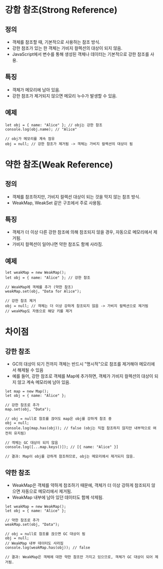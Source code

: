 # 강함 참조(Strong Reference)

## 정의

- 객체를 참조할 때, 기본적으로 사용하는 참조 방식.
- 강한 참조가 있는 한 객체는 가비지 컬렉션의 대상이 되지 않음.
- JavaScript에서 변수를 통해 생성된 객체나 데이터는 기본적으로 강한 참조를 사용.

## 특징

- 객체가 메모리에 남아 있음.
- 강한 참조가 제거되지 않으면 메모리 누수가 발생할 수 있음.

## 예제

```
let obj = { name: "Alice" }; // obj는 강한 참조
console.log(obj.name); // "Alice"

// obj가 메모리를 계속 점유
obj = null; // 강한 참조가 제거됨 -> 객체는 가비지 컬렉션의 대상이 됨
```

# 약한 참조(Weak Reference)

## 정의

- 객체를 참조하지만, 가비지 컬렉션 대상이 되는 것을 막지 않는 참조 방식.
- WeakMap, WeakSet 같은 구조에서 주로 사용됨.

## 특징
- 객체가 더 이상 다른 강한 참조에 의해 참조되지 않을 경우, 자동으로 메모리에서 제거됨.
- 가비지 컬렉션이 일어나면 약한 참조도 함께 사라짐.

## 예제

```
let weakMap = new WeakMap();
let obj = { name: "Alice" }; // 강한 참조

// WeakMap에 객체를 추가 (약한 참조)
weakMap.set(obj, "Data for Alice");

// 강한 참조 제거
obj = null; // 객체는 더 이상 강하게 참조되지 않음 -> 가비지 컬렉션으로 제거됨
// weakMap도 자동으로 해당 키를 제거
```

# 차이점

## 강한 참조

- GC의 대상이 되기 전까지 객체는 반드시 "명시적"으로 참조를 제거해야 메모리에서 해제될 수 있음
- 예를 들어, 강한 참조로 객체를 Map에 추가하면, 객체가 가비지 컬렉션의 대상이 되지 않고 계속 메모리에 남아 있음.

```
let map = new Map();
let obj = { name: "Alice" };

// 강한 참조로 추가
map.set(obj, "Data");

// obj = null로 참조를 끊어도 map은 obj를 강하게 참조 중
obj = null;
console.log(map.has(obj)); // false (obj는 직접 참조하지 않지만 내부적으로 여전히 유지됨)

// 객체는 GC 대상이 되지 않음
console.log([...map.keys()]); // [{ name: "Alice" }]

// 결과: Map이 obj를 강하게 참조하므로, obj는 메모리에서 제거되지 않음.
```

## 약한 참조

- WeakMap은 객체를 약하게 참조하기 때문에, 객체가 더 이상 강하게 참조되지 않으면 자동으로 메모리에서 제거됨.
- WeakMap 내부에 남아 있던 데이터도 함께 삭제됨.

```
let weakMap = new WeakMap();
let obj = { name: "Alice" };

// 약한 참조로 추가
weakMap.set(obj, "Data");

// obj = null로 참조를 끊으면 GC 대상이 됨
obj = null;
// WeakMap 내부 데이터도 사라짐
console.log(weakMap.has(obj)); // false

// 결과: WeakMap은 객체에 대한 약한 참조만 가지고 있으므로, 객체가 GC 대상이 되어 제거됨.
```
